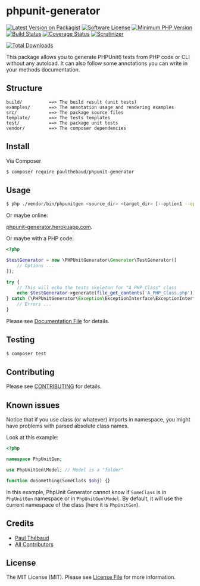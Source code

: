 # phpunit-generator

[![Latest Version on Packagist][ico-version]][link-packagist]
[![Software License][ico-license]](LICENSE.md)
[![Minimum PHP Version](https://img.shields.io/badge/php-%3E%3D%207.0-8892BF.svg?style=flat-square)](https://php.net/)
[![Build Status][ico-travis]][link-travis]
[![Coverage Status][ico-coveralls]][link-coveralls]
[![Scrutinizer][ico-scrutinizer]][link-scrutinizer]

[![Total Downloads][ico-downloads]][link-downloads]

This package allows you to generate PHPUnit6 tests from PHP code or CLI without any autoload.
It can also follow some annotations you can write in your methods documentation.

## Structure

```
build/          ==> The build result (unit tests)
examples/       ==> The annotation usage and rendering examples
src/            ==> The package source files
template/       ==> The tests templates
test/           ==> The package unit tests
vendor/         ==> The composer dependencies
```

## Install

Via Composer

```bash
$ composer require paulthebaud/phpunit-generator
```

## Usage

```bash
$ php ./vendor/bin/phpunitgen <source_dir> <target_dir> [--option1 --option2]
```

Or maybe online:

[phpunit-generator.herokuapp.com](https://phpunit-generator.herokuapp.com/).

Or maybe with a PHP code:

```php
<?php

$testGenerator = new \PHPUnitGenerator\Generator\TestGenerator([
    // Options ...
]);

try {
    // This will echo the tests skeleton for "A_PHP_Class" class
    echo $testGenerator->generate(file_get_contents('A_PHP_Class.php'));
} catch (\PHPUnitGenerator\Exception\ExceptionInterface\ExceptionInterface $e) {
    // Errors ...
}
```

Please see [Documentation File](DOCUMENTATION.md) for details.

## Testing

```bash
$ composer test
```

## Contributing

Please see [CONTRIBUTING](CONTRIBUTING.md) for details.

## Known issues

Notice that if you use class (or whatever) imports in namespace, you might have problems with
parsed absolute class names.

Look at this example:
```php
<?php

namespace PhpUnitGen;

use PhpUnitGen\Model; // Model is a "folder"

function doSomething(SomeClass $obj) {}
```

In this example, PhpUnit Generator cannot know if `SomeClass` is in `PhpUnitGen` namespace or in `PhpUnitGen\Model`.
By default, it will use the current namespace of the class (here it is `PhpUnitGen`).

## Credits

- [Paul Thébaud][link-author]
- [All Contributors][link-contributors]

## License

The MIT License (MIT). Please see [License File](LICENSE.md) for more information.

[ico-version]: https://img.shields.io/packagist/v/paulthebaud/phpunit-generator.svg
[ico-license]: https://img.shields.io/badge/license-MIT-brightgreen.svg
[ico-travis]: https://img.shields.io/travis/paul-thebaud/phpunit-generator/master.svg
[ico-coveralls]: https://img.shields.io/coveralls/paul-thebaud/phpunit-generator/master.svg
[ico-scrutinizer]: https://scrutinizer-ci.com/g/paul-thebaud/phpunit-generator/badges/quality-score.png?b=master
[ico-downloads]: https://img.shields.io/packagist/dt/paulthebaud/phpunit-generator.svg

[link-packagist]: https://packagist.org/packages/paulthebaud/phpunit-generator
[link-travis]: https://travis-ci.org/paul-thebaud/phpunit-generator
[link-coveralls]: https://coveralls.io/github/paul-thebaud/phpunit-generator
[link-scrutinizer]: https://scrutinizer-ci.com/g/paul-thebaud/phpunit-generator/
[link-downloads]: https://packagist.org/packages/paulthebaud/phpunit-generator
[link-author]: https://github.com/paul-thebaud
[link-contributors]: ../../contributors